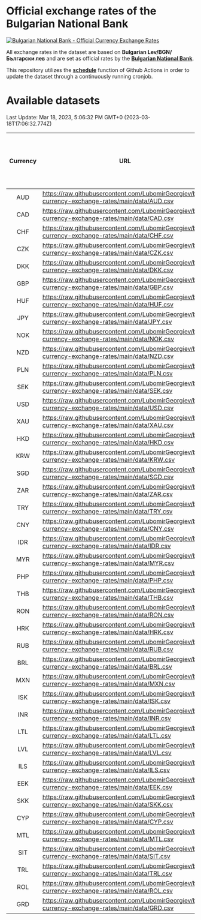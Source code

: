 # Official exchange rates of the Bulgarian National Bank

[![Bulgarian National Bank - Official Currency Exchange Rates](https://github.com/LubomirGeorgiev/bnb-currency-exchange-rates/actions/workflows/update-rates.yml/badge.svg?branch=main)](https://github.com/LubomirGeorgiev/bnb-currency-exchange-rates/actions/workflows/update-rates.yml)

All exchange rates in the dataset are based on **Bulgarian Lev/BGN/Български лев** and are set as official rates by the [**Bulgarian National Bank**](https://www.bnb.bg/Statistics/StExternalSector/StExchangeRates/StERForeignCurrencies/index.htm?toLang=_EN).

This repository utilizes the [**schedule**](https://docs.github.com/en/actions/reference/events-that-trigger-workflows) function of Github Actions in order to update the dataset through a continuously running cronjob.

# Available datasets

<!-- START LINKS (DO NOT EVER FU*ING DELETE THIS COMMENT FOR THE LOVE OF YOUR LIFE!!! IF YOU ARE CURIOS HOW IT WORKS, YOU CAN HAVE A LOOK AT ./src/updateReadme.ts) -->

Last Update: Mar 18, 2023, 5:06:32 PM GMT+0 (2023-03-18T17:06:32.774Z)

| Currency | URL                                                                                             | Number of records | Number of missing days that were filled in |
| :------: | ----------------------------------------------------------------------------------------------- | :---------------: | :----------------------------------------: |
|   AUD    | https://raw.githubusercontent.com/LubomirGeorgiev/bnb-currency-exchange-rates/main/data/AUD.csv |       8437        |                    2605                    |
|   CAD    | https://raw.githubusercontent.com/LubomirGeorgiev/bnb-currency-exchange-rates/main/data/CAD.csv |       8437        |                    2605                    |
|   CHF    | https://raw.githubusercontent.com/LubomirGeorgiev/bnb-currency-exchange-rates/main/data/CHF.csv |       8437        |                    2605                    |
|   CZK    | https://raw.githubusercontent.com/LubomirGeorgiev/bnb-currency-exchange-rates/main/data/CZK.csv |       8437        |                    2605                    |
|   DKK    | https://raw.githubusercontent.com/LubomirGeorgiev/bnb-currency-exchange-rates/main/data/DKK.csv |       8437        |                    2605                    |
|   GBP    | https://raw.githubusercontent.com/LubomirGeorgiev/bnb-currency-exchange-rates/main/data/GBP.csv |       8437        |                    2605                    |
|   HUF    | https://raw.githubusercontent.com/LubomirGeorgiev/bnb-currency-exchange-rates/main/data/HUF.csv |       8437        |                    2605                    |
|   JPY    | https://raw.githubusercontent.com/LubomirGeorgiev/bnb-currency-exchange-rates/main/data/JPY.csv |       8437        |                    2605                    |
|   NOK    | https://raw.githubusercontent.com/LubomirGeorgiev/bnb-currency-exchange-rates/main/data/NOK.csv |       8437        |                    2605                    |
|   NZD    | https://raw.githubusercontent.com/LubomirGeorgiev/bnb-currency-exchange-rates/main/data/NZD.csv |       8437        |                    2605                    |
|   PLN    | https://raw.githubusercontent.com/LubomirGeorgiev/bnb-currency-exchange-rates/main/data/PLN.csv |       8437        |                    2605                    |
|   SEK    | https://raw.githubusercontent.com/LubomirGeorgiev/bnb-currency-exchange-rates/main/data/SEK.csv |       8437        |                    2605                    |
|   USD    | https://raw.githubusercontent.com/LubomirGeorgiev/bnb-currency-exchange-rates/main/data/USD.csv |       8437        |                    2605                    |
|   XAU    | https://raw.githubusercontent.com/LubomirGeorgiev/bnb-currency-exchange-rates/main/data/XAU.csv |       8437        |                    2607                    |
|   HKD    | https://raw.githubusercontent.com/LubomirGeorgiev/bnb-currency-exchange-rates/main/data/HKD.csv |       8137        |                    2516                    |
|   KRW    | https://raw.githubusercontent.com/LubomirGeorgiev/bnb-currency-exchange-rates/main/data/KRW.csv |       8137        |                    2516                    |
|   SGD    | https://raw.githubusercontent.com/LubomirGeorgiev/bnb-currency-exchange-rates/main/data/SGD.csv |       8137        |                    2516                    |
|   ZAR    | https://raw.githubusercontent.com/LubomirGeorgiev/bnb-currency-exchange-rates/main/data/ZAR.csv |       8137        |                    2516                    |
|   TRY    | https://raw.githubusercontent.com/LubomirGeorgiev/bnb-currency-exchange-rates/main/data/TRY.csv |       6619        |                    2046                    |
|   CNY    | https://raw.githubusercontent.com/LubomirGeorgiev/bnb-currency-exchange-rates/main/data/CNY.csv |       6499        |                    2010                    |
|   IDR    | https://raw.githubusercontent.com/LubomirGeorgiev/bnb-currency-exchange-rates/main/data/IDR.csv |       6499        |                    2010                    |
|   MYR    | https://raw.githubusercontent.com/LubomirGeorgiev/bnb-currency-exchange-rates/main/data/MYR.csv |       6499        |                    2010                    |
|   PHP    | https://raw.githubusercontent.com/LubomirGeorgiev/bnb-currency-exchange-rates/main/data/PHP.csv |       6499        |                    2010                    |
|   THB    | https://raw.githubusercontent.com/LubomirGeorgiev/bnb-currency-exchange-rates/main/data/THB.csv |       6499        |                    2010                    |
|   RON    | https://raw.githubusercontent.com/LubomirGeorgiev/bnb-currency-exchange-rates/main/data/RON.csv |       6442        |                    1994                    |
|   HRK    | https://raw.githubusercontent.com/LubomirGeorgiev/bnb-currency-exchange-rates/main/data/HRK.csv |       6422        |                    1986                    |
|   RUB    | https://raw.githubusercontent.com/LubomirGeorgiev/bnb-currency-exchange-rates/main/data/RUB.csv |       6118        |                    1889                    |
|   BRL    | https://raw.githubusercontent.com/LubomirGeorgiev/bnb-currency-exchange-rates/main/data/BRL.csv |       5529        |                    1713                    |
|   MXN    | https://raw.githubusercontent.com/LubomirGeorgiev/bnb-currency-exchange-rates/main/data/MXN.csv |       5529        |                    1713                    |
|   ISK    | https://raw.githubusercontent.com/LubomirGeorgiev/bnb-currency-exchange-rates/main/data/ISK.csv |       5444        |                    1690                    |
|   INR    | https://raw.githubusercontent.com/LubomirGeorgiev/bnb-currency-exchange-rates/main/data/INR.csv |       5160        |                    1597                    |
|   LTL    | https://raw.githubusercontent.com/LubomirGeorgiev/bnb-currency-exchange-rates/main/data/LTL.csv |       5154        |                    1583                    |
|   LVL    | https://raw.githubusercontent.com/LubomirGeorgiev/bnb-currency-exchange-rates/main/data/LVL.csv |       4793        |                    1473                    |
|   ILS    | https://raw.githubusercontent.com/LubomirGeorgiev/bnb-currency-exchange-rates/main/data/ILS.csv |       4435        |                    1377                    |
|   EEK    | https://raw.githubusercontent.com/LubomirGeorgiev/bnb-currency-exchange-rates/main/data/EEK.csv |       3999        |                    1225                    |
|   SKK    | https://raw.githubusercontent.com/LubomirGeorgiev/bnb-currency-exchange-rates/main/data/SKK.csv |       2972        |                    914                     |
|   CYP    | https://raw.githubusercontent.com/LubomirGeorgiev/bnb-currency-exchange-rates/main/data/CYP.csv |       2904        |                    888                     |
|   MTL    | https://raw.githubusercontent.com/LubomirGeorgiev/bnb-currency-exchange-rates/main/data/MTL.csv |       2604        |                    799                     |
|   SIT    | https://raw.githubusercontent.com/LubomirGeorgiev/bnb-currency-exchange-rates/main/data/SIT.csv |       2542        |                    778                     |
|   TRL    | https://raw.githubusercontent.com/LubomirGeorgiev/bnb-currency-exchange-rates/main/data/TRL.csv |       1816        |                    557                     |
|   ROL    | https://raw.githubusercontent.com/LubomirGeorgiev/bnb-currency-exchange-rates/main/data/ROL.csv |       1695        |                    522                     |
|   GRD    | https://raw.githubusercontent.com/LubomirGeorgiev/bnb-currency-exchange-rates/main/data/GRD.csv |        357        |                    105                     |

<!-- END LINKS (DO NOT EVER FU*ING DELETE THIS COMMENT FOR THE LOVE OF YOUR LIFE!!! IF YOU ARE CURIOS HOW IT WORKS, YOU CAN HAVE A LOOK AT ./src/updateReadme.ts) -->
